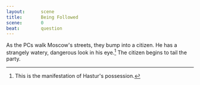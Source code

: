 ```yaml
---
layout:      scene
title:       Being Followed
scene:       0
beat:        question
---
```



As the PCs walk Moscow's streets, they bump into a citizen.
He has a strangely watery, dangerous look in his eye.[^0]
The citizen begins to tail the party.


[^0]: This is the manifestation of Hastur's possession.





